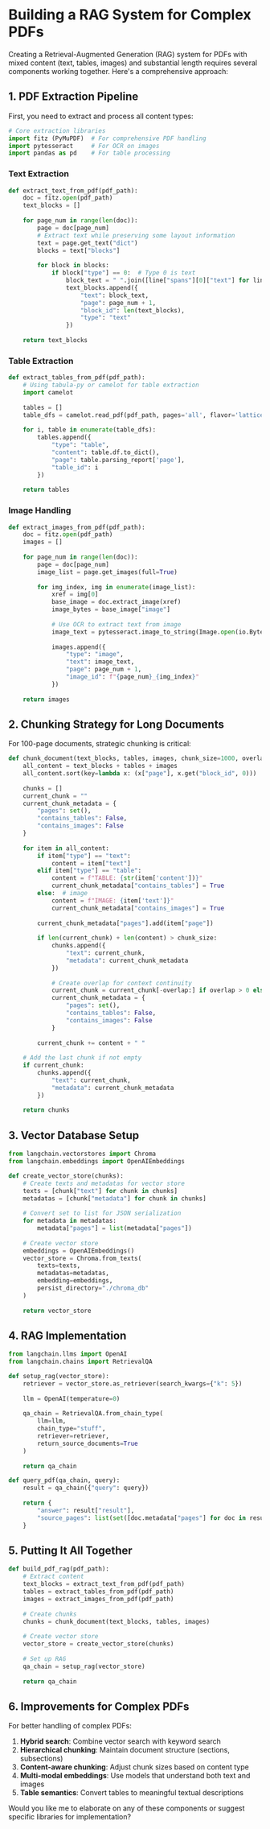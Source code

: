 # Building a RAG System for Complex PDFs

Creating a Retrieval-Augmented Generation (RAG) system for PDFs with mixed content (text, tables, images) and substantial length requires several components working together. Here's a comprehensive approach:

## 1. PDF Extraction Pipeline

First, you need to extract and process all content types:

```python
# Core extraction libraries
import fitz (PyMuPDF)  # For comprehensive PDF handling
import pytesseract     # For OCR on images
import pandas as pd    # For table processing
```

### Text Extraction
```python
def extract_text_from_pdf(pdf_path):
    doc = fitz.open(pdf_path)
    text_blocks = []
    
    for page_num in range(len(doc)):
        page = doc[page_num]
        # Extract text while preserving some layout information
        text = page.get_text("dict")
        blocks = text["blocks"]
        
        for block in blocks:
            if block["type"] == 0:  # Type 0 is text
                block_text = " ".join([line["spans"][0]["text"] for line in block["lines"]])
                text_blocks.append({
                    "text": block_text,
                    "page": page_num + 1,
                    "block_id": len(text_blocks),
                    "type": "text"
                })
    
    return text_blocks
```

### Table Extraction
```python
def extract_tables_from_pdf(pdf_path):
    # Using tabula-py or camelot for table extraction
    import camelot
    
    tables = []
    table_dfs = camelot.read_pdf(pdf_path, pages='all', flavor='lattice')
    
    for i, table in enumerate(table_dfs):
        tables.append({
            "type": "table",
            "content": table.df.to_dict(),
            "page": table.parsing_report['page'],
            "table_id": i
        })
    
    return tables
```

### Image Handling
```python
def extract_images_from_pdf(pdf_path):
    doc = fitz.open(pdf_path)
    images = []
    
    for page_num in range(len(doc)):
        page = doc[page_num]
        image_list = page.get_images(full=True)
        
        for img_index, img in enumerate(image_list):
            xref = img[0]
            base_image = doc.extract_image(xref)
            image_bytes = base_image["image"]
            
            # Use OCR to extract text from image
            image_text = pytesseract.image_to_string(Image.open(io.BytesIO(image_bytes)))
            
            images.append({
                "type": "image",
                "text": image_text,
                "page": page_num + 1,
                "image_id": f"{page_num}_{img_index}"
            })
    
    return images
```

## 2. Chunking Strategy for Long Documents

For 100-page documents, strategic chunking is critical:

```python
def chunk_document(text_blocks, tables, images, chunk_size=1000, overlap=200):
    all_content = text_blocks + tables + images
    all_content.sort(key=lambda x: (x["page"], x.get("block_id", 0)))
    
    chunks = []
    current_chunk = ""
    current_chunk_metadata = {
        "pages": set(),
        "contains_tables": False,
        "contains_images": False
    }
    
    for item in all_content:
        if item["type"] == "text":
            content = item["text"]
        elif item["type"] == "table":
            content = f"TABLE: {str(item['content'])}"
            current_chunk_metadata["contains_tables"] = True
        else:  # image
            content = f"IMAGE: {item['text']}"
            current_chunk_metadata["contains_images"] = True
        
        current_chunk_metadata["pages"].add(item["page"])
        
        if len(current_chunk) + len(content) > chunk_size:
            chunks.append({
                "text": current_chunk,
                "metadata": current_chunk_metadata
            })
            
            # Create overlap for context continuity
            current_chunk = current_chunk[-overlap:] if overlap > 0 else ""
            current_chunk_metadata = {
                "pages": set(),
                "contains_tables": False,
                "contains_images": False
            }
        
        current_chunk += content + " "
    
    # Add the last chunk if not empty
    if current_chunk:
        chunks.append({
            "text": current_chunk,
            "metadata": current_chunk_metadata
        })
    
    return chunks
```

## 3. Vector Database Setup

```python
from langchain.vectorstores import Chroma
from langchain.embeddings import OpenAIEmbeddings

def create_vector_store(chunks):
    # Create texts and metadatas for vector store
    texts = [chunk["text"] for chunk in chunks]
    metadatas = [chunk["metadata"] for chunk in chunks]
    
    # Convert set to list for JSON serialization
    for metadata in metadatas:
        metadata["pages"] = list(metadata["pages"])
    
    # Create vector store
    embeddings = OpenAIEmbeddings()
    vector_store = Chroma.from_texts(
        texts=texts,
        metadatas=metadatas,
        embedding=embeddings,
        persist_directory="./chroma_db"
    )
    
    return vector_store
```

## 4. RAG Implementation

```python
from langchain.llms import OpenAI
from langchain.chains import RetrievalQA

def setup_rag(vector_store):
    retriever = vector_store.as_retriever(search_kwargs={"k": 5})
    
    llm = OpenAI(temperature=0)
    
    qa_chain = RetrievalQA.from_chain_type(
        llm=llm,
        chain_type="stuff",
        retriever=retriever,
        return_source_documents=True
    )
    
    return qa_chain

def query_pdf(qa_chain, query):
    result = qa_chain({"query": query})
    
    return {
        "answer": result["result"],
        "source_pages": list(set([doc.metadata["pages"] for doc in result["source_documents"]]))
    }
```

## 5. Putting It All Together

```python
def build_pdf_rag(pdf_path):
    # Extract content
    text_blocks = extract_text_from_pdf(pdf_path)
    tables = extract_tables_from_pdf(pdf_path)
    images = extract_images_from_pdf(pdf_path)
    
    # Create chunks
    chunks = chunk_document(text_blocks, tables, images)
    
    # Create vector store
    vector_store = create_vector_store(chunks)
    
    # Set up RAG
    qa_chain = setup_rag(vector_store)
    
    return qa_chain
```

## 6. Improvements for Complex PDFs

For better handling of complex PDFs:

1. **Hybrid search**: Combine vector search with keyword search
2. **Hierarchical chunking**: Maintain document structure (sections, subsections)
3. **Content-aware chunking**: Adjust chunk sizes based on content type
4. **Multi-modal embeddings**: Use models that understand both text and images
5. **Table semantics**: Convert tables to meaningful textual descriptions

Would you like me to elaborate on any of these components or suggest specific libraries for implementation?
